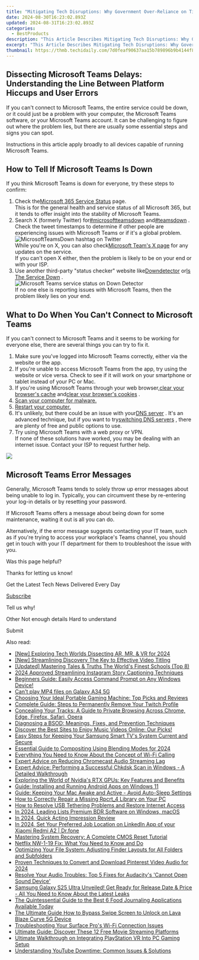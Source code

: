 ```yaml
---
title: "Mitigating Tech Disruptions: Why Government Over-Reliance on Titans Like Microsoft Is Unwise"
date: 2024-08-30T16:23:02.893Z
updated: 2024-08-31T16:23:02.893Z
categories:
  - BestProducts
description: "This Article Describes Mitigating Tech Disruptions: Why Government Over-Reliance on Titans Like Microsoft Is Unwise"
excerpt: "This Article Describes Mitigating Tech Disruptions: Why Government Over-Reliance on Titans Like Microsoft Is Unwise"
thumbnail: https://thmb.techidaily.com/7d0feaf90637aa15b789896b9b4144f8ee9d0a1514b5ec2518db335a12809dc5.jpg
---
```


## Dissecting Microsoft Teams Delays: Understanding the Line Between Platform Hiccups and User Errors
 If you can't connect to Microsoft Teams, the entire service could be down, or it could just be a problem with your computer, the Microsoft Teams software, or your Microsoft Teams account. It can be challenging to figure out where the problem lies, but there are usually some essential steps and signs you can spot.

 Instructions in this article apply broadly to all devices capable of running Microsoft Teams.

## How to Tell If Microsoft Teams Is Down

 If you think Microsoft Teams is down for everyone, try these steps to confirm:

1. Check the[Microsoft 365 Service Status](https://twitter.com/MSFT365Status) page.  
 This is for the general health and service status of all Microsoft 365, but it tends to offer insight into the stability of Microsoft Teams.
2. Search X (formerly Twitter) for[#microsoftteamsdown](https://twitter.com/hashtag/microsoftteamsdown) and[#teamsdown](https://twitter.com/hashtag/TeamsDown) . Check the tweet timestamps to determine if other people are experiencing issues with Microsoft Teams or if it's a global problem.  
![MicrosoftTeamsDown hashtag on Twitter](https://www.lifewire.com/thmb/_UxDi-CGP-cUbmhFgoAP4AgFGe4=/1500x0/filters:no_upscale():max_bytes(150000):strip_icc():format(webp)/is-microsoft-teams-down-or-is-it-you-51050511-505bb881bf924c189064924855fbb7c8.jpg)  
 While you're on X, you can also check[Microsoft Team's X page](https://twitter.com/MicrosoftTeams) for any updates on the service.  
 If you can't open X either, then the problem is likely to be on your end or with your ISP.
3. Use another third-party "status checker" website like[Downdetector](https://downdetector.com/status/teams/) or[Is The Service Down](https://istheservicedown.com/problems/microsoft-teams) .  
![Microsoft Teams service status on Down Detector](https://www.lifewire.com/thmb/8PpnwSJBHgwKPGng__hrZM0m4jE=/1500x0/filters:no_upscale():max_bytes(150000):strip_icc():format(webp)/is-microsoft-teams-down-or-is-it-you-51050512-ee25bd1e25bc4991b9aef28aca7a0ff8.jpg)  
 If no one else is reporting issues with Microsoft Teams, then the problem likely lies on your end.

## What to Do When You Can't Connect to Microsoft Teams

 If you can't connect to Microsoft Teams and it seems to be working for everyone else, there are several things you can try to fix it.

1. Make sure you've logged into Microsoft Teams correctly, either via the website or the app.
2. If you're unable to access Microsoft Teams from the app, try using the website or vice versa. Check to see if it will work on your smartphone or tablet instead of your PC or Mac.
3. If you're using Microsoft Teams through your web browser,[clear your browser's cache](https://www.lifewire.com/how-to-clear-cache-2617980) and[clear your browser's cookies](https://www.lifewire.com/how-to-delete-cookies-2617981) .
4. [Scan your computer for malware.](https://www.lifewire.com/properly-scan-your-computer-for-viruses-and-other-malware-2624526)
5. [Restart your computer.](https://www.lifewire.com/how-to-reboot-a-computer-2624568)
6. It's unlikely, but there could be an issue with your[DNS server](https://www.lifewire.com/what-is-a-dns-server-2625854) . It's an advanced technique, but if you want to try[switching DNS servers](https://www.lifewire.com/how-to-change-dns-server-settings-2617979) , there are plenty of free and public options to use.
7. Try using Microsoft Teams with a web proxy or VPN.  
 If none of these solutions have worked, you may be dealing with an internet issue. Contact your ISP to request further help.

<!-- affiliate ads begin -->
<a href="https://estore.winxdvd.com/order/checkout.php?PRODS=4612444&QTY=1&AFFILIATE=108875&CART=1"><img src="https://www.winxdvd.com/affiliate/new-banner/pt-728x90.jpg" border="0"></a>
<!-- affiliate ads end -->
## Microsoft Teams Error Messages

 Generally, Microsoft Teams tends to solely throw up error messages about being unable to log in. Typically, you can circumvent these by re-entering your log-in details or by resetting your password.

 If Microsoft Teams offers a message about being down for some maintenance, waiting it out is all you can do.

 Alternatively, if the error message suggests contacting your IT team, such as if you're trying to access your workplace's Teams channel, you should get in touch with your IT department for them to troubleshoot the issue with you.

Was this page helpful?

Thanks for letting us know!

 Get the Latest Tech News Delivered Every Day

[Subscribe](https://www.lifewire.com/#)

Tell us why!

 Other  Not enough details  Hard to understand

 Submit

<ins class="adsbygoogle"
     style="display:block"
     data-ad-format="autorelaxed"
     data-ad-client="ca-pub-7571918770474297"
     data-ad-slot="1223367746"></ins>



<ins class="adsbygoogle"
     style="display:block"
     data-ad-client="ca-pub-7571918770474297"
     data-ad-slot="8358498916"
     data-ad-format="auto"
     data-full-width-responsive="true"></ins>

<span class="atpl-alsoreadstyle">Also read:</span>
<div><ul>
<li><a href="https://fox-links.techidaily.com/new-exploring-tech-worlds-dissecting-ar-mr-and-vr-for-2024/"><u>[New] Exploring Tech Worlds  Dissecting AR, MR, & VR for 2024</u></a></li>
<li><a href="https://facebook-video-footage.techidaily.com/new-streamlining-discovery-the-key-to-effective-video-titling/"><u>[New] Streamlining Discovery  The Key to Effective Video Titling</u></a></li>
<li><a href="https://extra-skills.techidaily.com/updated-mastering-tales-and-truths-the-worlds-finest-schools-top-8/"><u>[Updated] Mastering Tales & Truths  The World's Finest Schools (Top 8)</u></a></li>
<li><a href="https://instagram-videos.techidaily.com/2024-approved-streamlining-instagram-story-captioning-techniques/"><u>2024 Approved  Streamlining Instagram Story Captioning Techniques</u></a></li>
<li><a href="https://tech-recovery.techidaily.com/beginners-guide-easily-access-command-prompt-on-any-windows-device/"><u>Beginners Guide: Easily Access Command Prompt on Any Windows Device!</u></a></li>
<li><a href="https://phone-solutions.techidaily.com/can-t-play-mp4-files-on-galaxy-a34-5g-by-aiseesoft-video-converter-play-mp4-on-android/"><u>Can't play MP4 files on Galaxy A34 5G</u></a></li>
<li><a href="https://tech-recovery.techidaily.com/choosing-your-ideal-portable-gaming-machine-top-picks-and-reviews/"><u>Choosing Your Ideal Portable Gaming Machine: Top Picks and Reviews</u></a></li>
<li><a href="https://tech-recovery.techidaily.com/complete-guide-steps-to-permanently-remove-your-twitch-profile/"><u>Complete Guide: Steps to Permanently Remove Your Twitch Profile</u></a></li>
<li><a href="https://tech-recovery.techidaily.com/concealing-your-tracks-a-guide-to-private-browsing-across-chrome-edge-firefox-safari-opera/"><u>Concealing Your Tracks: A Guide to Private Browsing Across Chrome, Edge, Firefox, Safari, Opera</u></a></li>
<li><a href="https://tech-recovery.techidaily.com/diagnosing-a-bsod-meanings-fixes-and-prevention-techniques/"><u>Diagnosing a BSOD: Meanings, Fixes, and Prevention Techniques</u></a></li>
<li><a href="https://tech-recovery.techidaily.com/1722874882498-discover-the-best-sites-to-enjoy-music-videos-online-our-picks/"><u>Discover the Best Sites to Enjoy Music Videos Online: Our Picks!</u></a></li>
<li><a href="https://tech-recovery.techidaily.com/easy-steps-for-keeping-your-samsung-smart-tvs-system-current-and-secure/"><u>Easy Steps for Keeping Your Samsung Smart TV's System Current and Secure</u></a></li>
<li><a href="https://on-screen-recording.techidaily.com/essential-guide-to-compositing-using-blending-modes-for-2024/"><u>Essential Guide to Compositing Using Blending Modes for 2024</u></a></li>
<li><a href="https://tech-recovery.techidaily.com/everything-you-need-to-know-about-the-concept-of-wi-fi-calling/"><u>Everything You Need to Know About the Concept of Wi-Fi Calling</u></a></li>
<li><a href="https://tech-recovery.techidaily.com/expert-advice-on-reducing-chromecast-audio-streaming-lag/"><u>Expert Advice on Reducing Chromecast Audio Streaming Lag</u></a></li>
<li><a href="https://tech-recovery.techidaily.com/expert-advice-performing-a-successful-chkdsk-scan-in-windows-a-detailed-walkthrough/"><u>Expert Advice: Performing a Successful Chkdsk Scan in Windows - A Detailed Walkthrough</u></a></li>
<li><a href="https://tech-recovery.techidaily.com/exploring-the-world-of-nvidias-rtx-gpus-key-features-and-benefits/"><u>Exploring the World of Nvidia's RTX GPUs: Key Features and Benefits</u></a></li>
<li><a href="https://tech-recovery.techidaily.com/guide-installing-and-running-android-apps-on-windows-11/"><u>Guide: Installing and Running Android Apps on Windows 11</u></a></li>
<li><a href="https://tech-recovery.techidaily.com/guide-keeping-your-mac-awake-and-active-avoid-auto-sleep-settings/"><u>Guide: Keeping Your Mac Awake and Active - Avoid Auto-Sleep Settings</u></a></li>
<li><a href="https://tech-recovery.techidaily.com/how-to-correctly-repair-a-missing-rpcrt4-library-on-your-pc/"><u>How to Correctly Repair a Missing Rpcrt_4 Library on Your PC</u></a></li>
<li><a href="https://tech-recovery.techidaily.com/how-to-resolve-usb-tethering-problems-and-restore-internet-access/"><u>How to Resolve USB Tethering Problems and Restore Internet Access</u></a></li>
<li><a href="https://extra-support.techidaily.com/in-2024-leading-lists-premium-bdr-software-on-windows-macos/"><u>In 2024, Leading Lists  Premium BDR Software on Windows, macOS</u></a></li>
<li><a href="https://vimeo-videos.techidaily.com/in-2024-quick-acting-impression-review/"><u>In 2024, Quick Acting Impression Review</u></a></li>
<li><a href="https://review-topics.techidaily.com/in-2024-set-your-preferred-job-location-on-linkedin-app-of-your-xiaomi-redmi-a2-drfone-by-drfone-virtual-android/"><u>In 2024, Set Your Preferred Job Location on LinkedIn App of your Xiaomi Redmi A2 | Dr.fone</u></a></li>
<li><a href="https://tech-recovery.techidaily.com/mastering-system-recovery-a-complete-cmos-reset-tutorial/"><u>Mastering System Recovery: A Complete CMOS Reset Tutorial</u></a></li>
<li><a href="https://tech-recovery.techidaily.com/netflix-nw-1-19-fix-what-you-need-to-know-and-do/"><u>Netflix NW-1-19 Fix: What You Need to Know and Do</u></a></li>
<li><a href="https://tech-recovery.techidaily.com/optimizing-your-file-system-adjusting-finder-layouts-for-all-folders-and-subfolders/"><u>Optimizing Your File System: Adjusting Finder Layouts for All Folders and Subfolders</u></a></li>
<li><a href="https://article-tips.techidaily.com/proven-techniques-to-convert-and-download-pinterest-video-audio-for-2024/"><u>Proven Techniques to Convert and Download Pinterest Video Audio for 2024</u></a></li>
<li><a href="https://sound-issues.techidaily.com/resolve-your-audio-troubles-top-5-fixes-for-audacitys-cannot-open-sound-device/"><u>Resolve Your Audio Troubles: Top 5 Fixes for Audacity's 'Cannot Open Sound Device'</u></a></li>
<li><a href="https://tech-recovery.techidaily.com/samsung-galaxy-s25-ultra-unveiled-get-ready-for-release-date-and-price-all-you-need-to-know-about-the-latest-leaks/"><u>Samsung Galaxy S25 Ultra Unveiled! Get Ready for Release Date & Price - All You Need to Know About the Latest Leaks</u></a></li>
<li><a href="https://tech-recovery.techidaily.com/the-quintessential-guide-to-the-best-6-food-journaling-applications-available-today/"><u>The Quintessential Guide to the Best 6 Food Journaling Applications Available Today</u></a></li>
<li><a href="https://android-unlock.techidaily.com/the-ultimate-guide-how-to-bypass-swipe-screen-to-unlock-on-lava-blaze-curve-5g-device-by-drfone-android/"><u>The Ultimate Guide How to Bypass Swipe Screen to Unlock on Lava Blaze Curve 5G Device</u></a></li>
<li><a href="https://tech-recovery.techidaily.com/troubleshooting-your-surface-pros-wi-fi-connection-issues/"><u>Troubleshooting Your Surface Pro's Wi-Fi Connection Issues</u></a></li>
<li><a href="https://tech-recovery.techidaily.com/ultimate-guide-discover-these-12-free-movie-streaming-platforms/"><u>Ultimate Guide: Discover These 12 Free Movie Streaming Platforms</u></a></li>
<li><a href="https://tech-recovery.techidaily.com/ultimate-walkthrough-on-integrating-playstation-vr-into-pc-gaming-setup/"><u>Ultimate Walkthrough on Integrating PlayStation VR Into PC Gaming Setup</u></a></li>
<li><a href="https://tech-recovery.techidaily.com/understanding-youtube-downtime-common-issues-and-solutions/"><u>Understanding YouTube Downtime: Common Issues & Solutions</u></a></li>
</ul></div>
